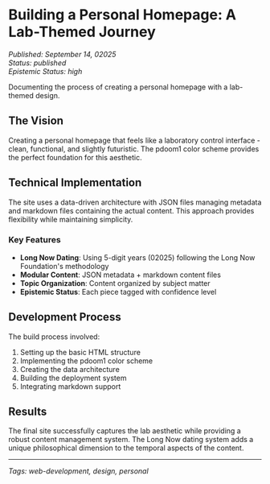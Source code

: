 # Building a Personal Homepage: A Lab-Themed Journey

*Published: September 14, 02025*  
*Status: published*  
*Epistemic Status: high*

Documenting the process of creating a personal homepage with a lab-themed design.

## The Vision

Creating a personal homepage that feels like a laboratory control interface - clean, functional, and slightly futuristic. The pdoom1 color scheme provides the perfect foundation for this aesthetic.

## Technical Implementation

The site uses a data-driven architecture with JSON files managing metadata and markdown files containing the actual content. This approach provides flexibility while maintaining simplicity.

### Key Features

- **Long Now Dating**: Using 5-digit years (02025) following the Long Now Foundation's methodology
- **Modular Content**: JSON metadata + markdown content files
- **Topic Organization**: Content organized by subject matter
- **Epistemic Status**: Each piece tagged with confidence level

## Development Process

The build process involved:

1. Setting up the basic HTML structure
2. Implementing the pdoom1 color scheme
3. Creating the data architecture
4. Building the deployment system
5. Integrating markdown support

## Results

The final site successfully captures the lab aesthetic while providing a robust content management system. The Long Now dating system adds a unique philosophical dimension to the temporal aspects of the content.

---

*Tags: web-development, design, personal*
